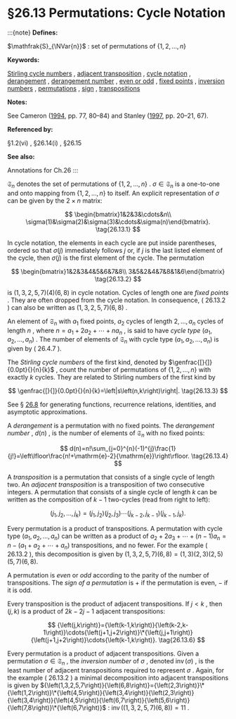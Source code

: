 # §26.13 Permutations: Cycle Notation

:::{note}
**Defines:**

$\mathfrak{S}_{\NVar{n}}$ : set of permutations of $\{1,2,\ldots,n\}$

**Keywords:**

[Stirling cycle numbers](http://dlmf.nist.gov/search/search?q=Stirling%20cycle%20numbers) , [adjacent transposition](http://dlmf.nist.gov/search/search?q=adjacent%20transposition) , [cycle notation](http://dlmf.nist.gov/search/search?q=cycle%20notation) , [derangement](http://dlmf.nist.gov/search/search?q=derangement) , [derangement number](http://dlmf.nist.gov/search/search?q=derangement%20number) , [even or odd](http://dlmf.nist.gov/search/search?q=even%20or%20odd) , [fixed points](http://dlmf.nist.gov/search/search?q=fixed%20points) , [inversion numbers](http://dlmf.nist.gov/search/search?q=inversion%20numbers) , [permutations](http://dlmf.nist.gov/search/search?q=permutations) , [sign](http://dlmf.nist.gov/search/search?q=sign) , [transpositions](http://dlmf.nist.gov/search/search?q=transpositions)

**Notes:**

See Cameron ([1994](./bib/C.html#bib405 "Combinatorics: Topics, Techniques, Algorithms"), pp. 77, 80–84) and Stanley ([1997](./bib/S.html#bib2157 "Enumerative Combinatorics. Vol. 1"), pp. 20–21, 67).

**Referenced by:**

§1.2(vi) , §26.14(i) , §26.15

**See also:**

Annotations for Ch.26
:::

$\mathfrak{S}_{n}$ denotes the set of permutations of $\{1,2,\ldots,n\}$ . $\sigma\in\mathfrak{S}_{n}$ is a one-to-one and onto mapping from $\{1,2,\ldots,n\}$ to itself. An explicit representation of $\sigma$ can be given by the $2\times n$ matrix:


<a id="E1"></a>
$$
\begin{bmatrix}1&2&3&\cdots&n\\
\sigma(1)&\sigma(2)&\sigma(3)&\cdots&\sigma(n)\end{bmatrix}. \tag{26.13.1}
$$

In cycle notation, the elements in each cycle are put inside parentheses, ordered so that $\sigma(j)$ immediately follows $j$ or, if $j$ is the last listed element of the cycle, then $\sigma(j)$ is the first element of the cycle. The permutation


<a id="E2"></a>
$$
\begin{bmatrix}1&2&3&4&5&6&7&8\\
3&5&2&4&7&8&1&6\end{bmatrix} \tag{26.13.2}
$$

is ${\left(1,3,2,5,7\right)}{\left(4\right)}{\left(6,8\right)}$ in cycle notation. Cycles of length one are *fixed points* . They are often dropped from the cycle notation. In consequence, ( 26.13.2 ) can also be written as ${\left(1,3,2,5,7\right)}{\left(6,8\right)}$ .

An element of $\mathfrak{S}_{n}$ with $a_{1}$ fixed points, $a_{2}$ cycles of length $2,\ldots,a_{n}$ cycles of length $n$ , where $n=a_{1}+2a_{2}+\cdots+na_{n}$ , is said to have *cycle type* ${\left(a_{1},a_{2},\ldots,a_{n}\right)}$ . The number of elements of $\mathfrak{S}_{n}$ with cycle type ${\left(a_{1},a_{2},\ldots,a_{n}\right)}$ is given by ( 26.4.7 ).

The *Stirling cycle numbers* of the first kind, denoted by $\genfrac{[}{]}{0.0pt}{}{n}{k}$ , count the number of permutations of $\{1,2,\ldots,n\}$ with exactly $k$ cycles. They are related to Stirling numbers of the first kind by


<a id="E3"></a>
$$
\genfrac{[}{]}{0.0pt}{}{n}{k}=\left|s\left(n,k\right)\right|. \tag{26.13.3}
$$

See § [26.8](./26.8.md "§26.8 Set Partitions: Stirling Numbers ‣ Properties ‣ Chapter 26 Combinatorial Analysis") for generating functions, recurrence relations, identities, and asymptotic approximations.

A *derangement* is a permutation with no fixed points. The *derangement number* , $d(n)$ , is the number of elements of $\mathfrak{S}_{n}$ with no fixed points:


<a id="E4"></a>
$$
d(n)=n!\sum_{j=0}^{n}(-1)^{j}\frac{1}{j!}=\left\lfloor\frac{n!+\mathrm{e}-2}{\mathrm{e}}\right\rfloor. \tag{26.13.4}
$$

A *transposition* is a permutation that consists of a single cycle of length two. An *adjacent transposition* is a transposition of two consecutive integers. A permutation that consists of a single cycle of length $k$ can be written as the composition of $k-1$ two-cycles (read from right to left):


<a id="E5"></a>
$$
{\left(j_{1},j_{2},\ldots,j_{k}\right)}={\left(j_{1},j_{2}\right)}{\left(j_{2},j_{3}\right)}\cdots{\left(j_{k-2},j_{k-1}\right)}{\left(j_{k-1},j_{k}\right)}. \tag{26.13.5}
$$

Every permutation is a product of transpositions. A permutation with cycle type ${\left(a_{1},a_{2},\ldots,a_{n}\right)}$ can be written as a product of $a_{2}+2a_{3}+\cdots+(n-1)a_{n}=n-(a_{1}+a_{2}+\cdots+a_{n})$ transpositions, and no fewer. For the example ( 26.13.2 ), this decomposition is given by ${\left(1,3,2,5,7\right)}{\left(6,8\right)}={\left(1,3\right)}{\left(2,3\right)}{\left(2,5\right)}{\left(5,7\right)}{\left(6,8\right)}.$

A permutation is *even* or *odd* according to the parity of the number of transpositions. The *sign of a permutation* is $+$ if the permutation is even, $-$ if it is odd.

Every transposition is the product of adjacent transpositions. If $j<k$ , then ${\left(j,k\right)}$ is a product of $2k-2j-1$ adjacent transpositions:


<a id="E6"></a>
$$
{\left(j,k\right)}={\left(k-1,k\right)}{\left(k-2,k-1\right)}\cdots{\left(j+1,j+2\right)}\*{\left(j,j+1\right)}{\left(j+1,j+2\right)}\cdots{\left(k-1,k\right)}. \tag{26.13.6}
$$

Every permutation is a product of adjacent transpositions. Given a permutation $\sigma\in\mathfrak{S}_{n}$ , the *inversion number* of $\sigma$ , denoted $\mathop{\mathrm{inv}}(\sigma)$ , is the least number of adjacent transpositions required to represent $\sigma$ . Again, for the example ( 26.13.2 ) a minimal decomposition into adjacent transpositions is given by ${\left(1,3,2,5,7\right)}{\left(6,8\right)}={\left(2,3\right)}\*{\left(1,2\right)}\*{\left(4,5\right)}{\left(3,4\right)}{\left(2,3\right)}{\left(3,4\right)}{\left(4,5\right)}{\left(6,7\right)}{\left(5,6\right)}{\left(7,8\right)}\*{\left(6,7\right)}$ : $\mathop{\mathrm{inv}}({\left(1,3,2,5,7\right)}{\left(6,8\right)})=11$ .
